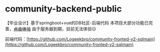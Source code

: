 # community-backend-public
【毕业设计】基于springboot+vue的DB社区-后端代码
本项目大部分功能已完善，~~[点击体验](http://150.158.18.29:11000/)~~ 由于服务器到期，目前无法体验☹

前端代码：[https://github.com/Logeekbro/community-fronted-v2-sqlmain](https://github.com/Logeekbro/community-fronted-v2-sqlmain)

